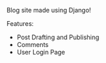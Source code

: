 Blog site made using Django!

Features:
* Post Drafting and Publishing
* Comments
* User Login Page
